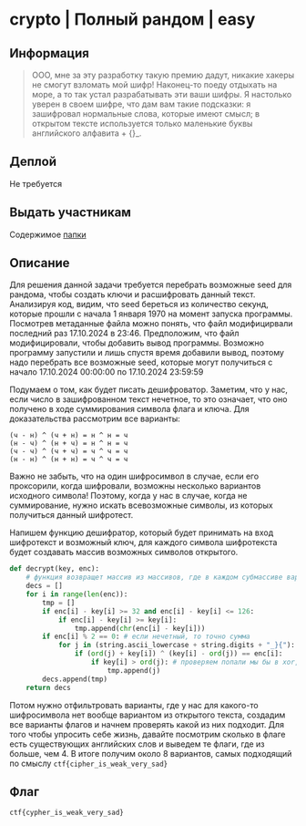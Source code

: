 # crypto | Полный рандом | easy

## Информация
> ООО, мне за эту разработку такую премию дадут, никакие хакеры не смогут взломать мой шифр! Наконец-то поеду отдыхать на море, а то так устал разрабатывать эти ваши шифры. Я настолько уверен в своем шифре, что дам вам такие подсказки: я зашифровал нормальные слова, которые имеют смысл; в открытом тексте используется только маленькие буквы английского алфавита + {}_.

## Деплой
Не требуется

## Выдать участникам
Содержимое [папки](public/)

## Описание
Для решения данной задачи требуется перебрать возможные seed для рандома, чтобы создать ключи и расшифровать данный текст. Анализируя код, видим, что seed береться из количество секунд, которые прошли с начала 1 января 1970 на момент запуска программы. Посмотрев метаданные файла можно понять, что файл модифицирвали последний раз 17.10.2024 в 23:46. Предположим, что файл модифицировали, чтобы добавить вывод программы. Возможно программу запустили и лишь спустя время добавили вывод, поэтому надо перебрать все возможные seed, которые могут получиться с начало 17.10.2024 00:00:00 по 17.10.2024 23:59:59

Подумаем о том, как будет писать дешифроватор.
Заметим, что у нас, если число в зашифрованном текст нечетное, то это означает, что оно получено в ходе суммирования символа флага и ключа. Для доказательства рассмотрим все варианты:
```
(ч - н) ^ (ч + н) = н ^ н = ч
(н - ч) ^ (н + ч) = н ^ н = ч
(ч - ч) ^ (ч + ч) = ч ^ ч = ч
(н - н) ^ (н + н) = ч ^ ч = ч
```
Важно не забыть, что на один шифросимвол в случае, если его проксорили, когда шифровали, возможны несколько вариантов исходного символа!
Поэтому, когда у нас в случае, когда не суммирование, нужно искать всевозможные символы, из которых получиться данный шифротест.

Напишем функцию дешифратор, который будет принимать на вход шифротекст и возможный ключ, для каждого символа шифротекста будет создавать массив возможных символов открытого.
```python
def decrypt(key, enc):
    # функция возвращет массив из массивов, где в каждом субмассиве варинты 
    decs = []
    for i in range(len(enc)):
        tmp = []
        if enc[i] - key[i] >= 32 and enc[i] - key[i] <= 126:
            if enc[i] - key[i] >= key[i]:
                tmp.append(chr(enc[i] - key[i]))
        if enc[i] % 2 == 0: # если нечетный, то точно сумма
            for j in (string.ascii_lowercase + string.digits + "_}{"):
                if (ord(j) + key[i]) ^ (key[i] - ord(j)) == enc[i]:
                    if key[i] > ord(j): # проверяем попали мы бы в xor, когда шифровали открытый текст
                        tmp.append(j)
        decs.append(tmp)
    return decs
```
Потом нужно отфильтровать варианты, где у нас для какого-то шифросимвола нет вообще вариантом из открытого текста, создадим все варианты флагов и начнем проверять какой из них подходит.
Для того чтобы упросить себе жизнь, давайте посмотрим сколько в флаге есть существующих английских слов и выведем те флаги, где из больше, чем 4. В итоге получим около 8 вариантов, самых подходящий по смыслу `ctf{cipher_is_weak_very_sad}`
## Флаг

`ctf{cypher_is_weak_very_sad}`
